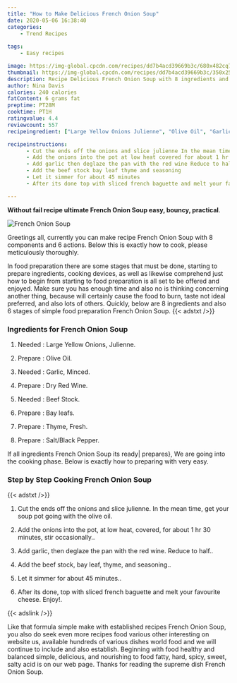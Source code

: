 ```yaml
---
title: "How to Make Delicious French Onion Soup"
date: 2020-05-06 16:38:40
categories:
    - Trend Recipes
    
tags:
    - Easy recipes

image: https://img-global.cpcdn.com/recipes/dd7b4acd39669b3c/680x482cq70/french-onion-soup-recipe-main-photo.jpg
thumbnail: https://img-global.cpcdn.com/recipes/dd7b4acd39669b3c/350x250cq70/french-onion-soup-recipe-main-photo.jpg
description: Recipe Delicious French Onion Soup with 8 ingredients and 6 stages of easy cooking.
author: Nina Davis
calories: 240 calories
fatContent: 6 grams fat
preptime: PT28M
cooktime: PT1H
ratingvalue: 4.4
reviewcount: 557
recipeingredient: ["Large Yellow Onions Julienne", "Olive Oil", "Garlic Minced", "Dry Red Wine", "Beef Stock", "Bay leafs", "Thyme Fresh", "SaltBlack Pepper"]

recipeinstructions: 
      - Cut the ends off the onions and slice julienne In the mean time get your soup pot going with the olive oil 
      - Add the onions into the pot at low heat covered for about 1 hr 30 minutes stir occasionally 
      - Add garlic then deglaze the pan with the red wine Reduce to half 
      - Add the beef stock bay leaf thyme and seasoning 
      - Let it simmer for about 45 minutes 
      - After its done top with sliced french baguette and melt your favourite cheese Enjoy

---
```




**Without fail recipe ultimate French Onion Soup easy, bouncy, practical**. 


![French Onion Soup](https://img-global.cpcdn.com/recipes/dd7b4acd39669b3c/680x482cq70/french-onion-soup-recipe-main-photo.jpg "French Onion Soup")




Greetings all, currently you can make recipe French Onion Soup with 8 components and 6 actions. Below this is exactly how to cook, please meticulously thoroughly.

In food preparation there are some stages that must be done, starting to prepare ingredients, cooking devices, as well as likewise comprehend just how to begin from starting to food preparation is all set to be offered and enjoyed. Make sure you has enough time and also no is thinking concerning another thing, because will certainly cause the food to burn, taste not ideal preferred, and also lots of others. Quickly, below are 8 ingredients and also 6 stages of simple food preparation French Onion Soup.
{{< adstxt />}}

### Ingredients for French Onion Soup


1. Needed  : Large Yellow Onions, Julienne.

1. Prepare  : Olive Oil.

1. Needed  : Garlic, Minced.

1. Prepare  : Dry Red Wine.

1. Needed  : Beef Stock.

1. Prepare  : Bay leafs.

1. Prepare  : Thyme, Fresh.

1. Prepare  : Salt/Black Pepper.



If all ingredients French Onion Soup its ready| prepares}, We are going into the cooking phase. Below is exactly how to preparing with very easy.

### Step by Step Cooking French Onion Soup

{{< adstxt />}}


1. Cut the ends off the onions and slice julienne. In the mean time, get your soup pot going with the olive oil.



1. Add the onions into the pot, at low heat, covered, for about 1 hr 30 minutes, stir occasionally..



1. Add garlic, then deglaze the pan with the red wine. Reduce to half..



1. Add the beef stock, bay leaf, thyme, and seasoning..



1. Let it simmer for about 45 minutes..



1. After its done, top with sliced french baguette and melt your favourite cheese. Enjoy!.





{{< adslink />}}

Like that formula simple make with established recipes French Onion Soup, you also do seek even more recipes food various other interesting on website us, available hundreds of various dishes world food and we will continue to include and also establish. Beginning with food healthy and balanced simple, delicious, and nourishing to food fatty, hard, spicy, sweet, salty acid is on our web page. Thanks for reading the supreme dish French Onion Soup.
